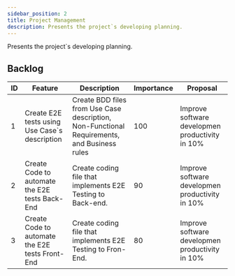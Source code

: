 ```yaml
---
sidebar_position: 2
title: Project Management
description: Presents the project`s developing planning.
---
```


Presents the project`s developing planning.

## Backlog

| ID | Feature | Description | Importance |Proposal|
| -- | ------- | ----------- |----------- |--------|
| 1  | Create E2E tests using Use Case`s description| Create BDD files from Use Case description, Non-Functional Requirements, and Business rules| 100 |Improve software developmen productivity in 10% |
| 2  | Create Code to automate the E2E tests Back-End | Create coding file that implements E2E Testing to Back-end.| 90 |Improve software developmen productivity in 10% |
| 3  | Create Code to automate the E2E tests Front-End | Create coding file that implements E2E Testing to Fron-End.| 80 |Improve software developmen productivity in 10% |

